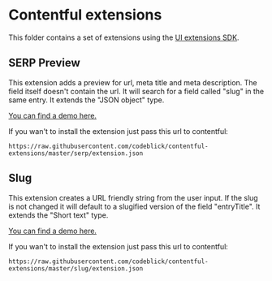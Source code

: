 # Contentful extensions

This folder contains a set of extensions using the [UI extensions SDK](https://github.com/contentful/ui-extensions-sdk).

## SERP Preview

This extension adds a preview for url, meta title and meta description. The field itself doesn't contain the url. 
It will search for a field called "slug" in the same entry. It extends the "JSON object" type.

[You can find a demo here.](https://codeblick.github.io/contentful-extensions/serp/demo.html)

If you wan't to install the extension just pass this url to contentful:

`https://raw.githubusercontent.com/codeblick/contentful-extensions/master/serp/extension.json`

## Slug

This extension creates a URL friendly string from the user input. If the slug is not changed it will default to
a slugified version of the field "entryTitle". It extends the "Short text" type.

[You can find a demo here.](https://codeblick.github.io/contentful-extensions/slug/demo.html)

If you wan't to install the extension just pass this url to contentful:

`https://raw.githubusercontent.com/codeblick/contentful-extensions/master/slug/extension.json`
